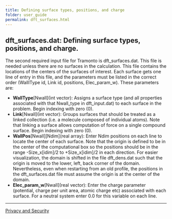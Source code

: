 ```yaml
---
title: Defining surface types, positions, and charge
folder: user_guide
permalink: dft_surfaces.html
---
```


## dft_surfaces.dat: Defining surface types, positions, and charge.

The second required input file for Tramonto is dft_surfaces.dat. This file is needed unless there are no surfaces in the calculation. This file contains the locations of the centers of the surfaces of interest. Each surface gets one line of entry in this file, and the parameters must be listed in the correct order (WalllType id, Link id, positions, Elec_param_w). These parameters are:

*   **WallType**[Nwall](int vector): Assigns a surface type (and all properties associated with that Nwall_type in dft_input.dat) to each surface in the problem. Begin indexing with zero (0).
*   **Link**[Nwall](int vector): Groups surfaces that should be treated as a linked collection (i.e. a molecule composed of individual atoms). Note that linking a surface allows computation of force on a single compound surface. Begin indexing with zero (0).
*   **WallPos**[Nwall][Ndim](real array): Enter Ndim positions on each line to locate the center of each surface. Note that the origin is defined to be in the center of the computational box so the positions should be in the range -Size_x[idim]/2 to +Size_x[idim]/2 in each direction. For easier visualization, the domain is shifted in the file dft_dens.dat such that the origin is moved to the lower, left, back corner of the domain. Nevertheless, even when restarting from an old profile, the positions in the dft_surfaces.dat file must assume the origin is at the center of the domain.
*   **Elec_param_w**[Nwall](real vector): Enter the charge parameter (potential, charge per unit area, atomic charge etc) associated with each surface. For a neutral system enter 0.0 for this variable on each line.

***

<a href="http://www.sandia.gov/general/privacy-security/index.html">Privacy and Security</a> 